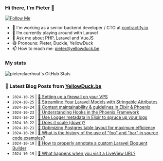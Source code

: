 ### Hi there, I'm Pieter 👋  
[![Follow Me](https://img.shields.io/github/followers/pieterclaerhout?label=Follow&style=social)](https://github.com/pieterclaerhout)

- 🏢 I'm working as a senior backend developer / CTO at [contractify.io](https://contractify.io)
- 🌱 I’m currently playing around with Laravel
- 💬 Ask me about [PHP](https://php.net), [Laravel](http://laravel.com) and [VueJS](https://vuejs.org)
- 😄 Pronouns: Pieter, Duckie, YellowDuck
- 📫 How to reach me: pieter@yellowduck.be

### My stats

![pieterclaerhout's GitHub Stats](https://github-readme-stats.vercel.app/api?username=pieterclaerhout&show_icons=true&count_private=true&line_height=40)

### 📩 Latest Blog Posts from [YellowDuck.be](https://www.yellowduck.be/)
<!-- BLOG-POST-LIST:START -->
- `2024-10-25` | [🐥 Setting up a firewall on your VPS](https://www.yellowduck.be/posts/setting-up-a-firewall-on-your-vps)  
- `2024-10-25` | [🔗 Streamline Your Laravel Models with Stringable Attributes](https://www.yellowduck.be/posts/streamline-your-laravel-models-with-stringable-attributes)  
- `2024-10-24` | [🔗 Context maintainability &amp; guidelines in Elixir &amp; Phoenix](https://www.yellowduck.be/posts/context-maintainability-and-guidelines-in-elixir-and-phoenix-curiosum)  
- `2024-10-23` | [🔗 Understanding Hooks in the Phoenix Framework](https://www.yellowduck.be/posts/understanding-hooks-in-the-phoenix-framework)  
- `2024-10-22` | [🐥 Use Logger metadata in Elixir to spruce up your logs](https://www.yellowduck.be/posts/use-logger-metadata-in-elixir-to-spruce-up-your-logs)  
- `2024-10-22` | [🔗 Does it scale &lpar;down&rpar;?](https://www.yellowduck.be/posts/does-it-scale-down)  
- `2024-10-21` | [🔗 Optimizing Postgres table layout for maximum efficiency](https://www.yellowduck.be/posts/optimizing-postgres-table-layout-for-maximum-efficiency)  
- `2024-10-20` | [🔗 What is the history of the use of &quot;foo&quot; and &quot;bar&quot; in source code examples?](https://www.yellowduck.be/posts/what-is-the-history-of-the-use-of-foo-and-bar-in-source-code-examples)  
- `2024-10-19` | [🐥 How to properly annotate a custom Laravel Eloquent Builder](https://www.yellowduck.be/posts/how-to-properly-annotate-a-custom-laravel-eloquent-builder)  
- `2024-10-19` | [🔗 What happens when you visit a LiveView URL?](https://www.yellowduck.be/posts/what-happens-when-you-visit-a-liveview-url)  

<!-- BLOG-POST-LIST:END -->
